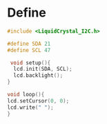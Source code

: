 # Define

```C++
#include <LiquidCrystal_I2C.h>
```
```C++
#define SDA 21
#define SCL 47
```
```C++
 void setup(){
  lcd.init(SDA, SCL);
  lcd.backlight();
}
```
```C++
void loop(){
lcd.setCursor(0, 0);
lcd.write(" ");
}
```

